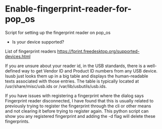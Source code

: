 # Enable-fingerprint-reader-for-pop_os
Script for setting up the fingerprint reader on pop_os

* Is your device supported? 

List of fingerprint readers https://fprint.freedesktop.org/supported-devices.html

If you are unsure about your reader id, in the USB standards, there is a well-defined way to get Vendor ID and Product ID numbers from any USB device. 
lsusb just looks them up in a big table and displays the human-readable texts associated with those entries. 
The table is typically located at /usr/share/misc/usb.ids or /var/lib/usbutils/usb.ids.

If you have issues with registering a fingerprint where the dialog says Fingerprint reader disconnected, 
I have found that this is usually related to previously trying to register the fingerprint through the cli or other means and not clearing it before trying to register again.
This python script can show you any registered fingerprint and adding the -d flag will delete these fingerprints.
